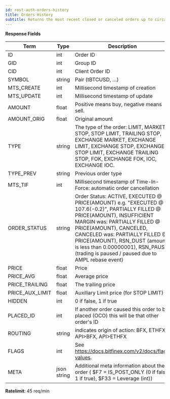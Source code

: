 ```yaml
---
id: rest-auth-orders-history
title: Orders History
subtitle: Returns the most recent closed or canceled orders up to circa two weeks ago
---
```


**Response Fields**

Term | Type | Description
-- | -- | --
ID  |  int  |  Order ID
GID | int |  Group ID
CID | int |  Client Order ID
SYMBOL  |  string  |  Pair (tBTCUSD, …)
MTS_CREATE | int | Millisecond timestamp of creation
MTS_UPDATE | int | Millisecond timestamp of update
AMOUNT  |  float  |  Positive means buy, negative means sell.
AMOUNT_ORIG  |  float  |  Original amount
TYPE  |  string  |  The type of the order: LIMIT, MARKET, STOP, STOP LIMIT, TRAILING STOP, EXCHANGE MARKET, EXCHANGE LIMIT, EXCHANGE STOP, EXCHANGE STOP LIMIT, EXCHANGE TRAILING STOP, FOK, EXCHANGE FOK, IOC, EXCHANGE IOC.
TYPE_PREV  |  string  |  Previous order type
MTS_TIF  |  int  |  Millisecond timestamp of Time-In-Force: automatic order cancellation
ORDER_STATUS  |  string  |  Order Status: ACTIVE, EXECUTED @ PRICE(AMOUNT) e.g. "EXECUTED @ 107.6(-0.2)", PARTIALLY FILLED @ PRICE(AMOUNT), INSUFFICIENT MARGIN was: PARTIALLY FILLED @ PRICE(AMOUNT), CANCELED, CANCELED was: PARTIALLY FILLED @ PRICE(AMOUNT), RSN_DUST (amount is less than 0.00000001), RSN_PAUSE (trading is paused / paused due to AMPL rebase event)
PRICE  |  float  |  Price
PRICE_AVG  |  float  |  Average price
PRICE_TRAILING  |  float  |  The trailing price
PRICE_AUX_LIMIT  |  float  |  Auxiliary Limit price (for STOP LIMIT)
HIDDEN  |  int  |  0 if false, 1 if true
PLACED_ID  |  int  |  If another order caused this order to be placed (OCO) this will be that other order's ID
ROUTING | string | indicates origin of action: BFX, ETHFX, API>BFX, API>ETHFX
FLAGS | int | See https://docs.bitfinex.com/v2/docs/flag-values.
META | json string | Additional meta information about the order ( $F7 = IS_POST_ONLY (0 if false, 1 if true), $F33 = Leverage (int))

**Ratelimit**: 45 req/min

